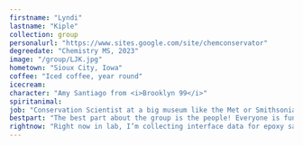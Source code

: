 ```yaml
---
firstname: "Lyndi"
lastname: "Kiple"
collection: group
personalurl: "https://www.sites.google.com/site/chemconservator"
degreedate: "Chemistry MS, 2023"
image: "/group/LJK.jpg"
hometown: "Sioux City, Iowa"
coffee: "Iced coffee, year round"
icecream:
character: "Amy Santiago from <i>Brooklyn 99</i>"
spiritanimal:
job: "Conservation Scientist at a big museum like the Met or Smithsonian"
bestpart: "The best part about the group is the people! Everyone is fun to work with and brings their own strengths to the table. There’s never a dull moment with this group."
rightnow: "Right now in lab, I’m collecting interface data for epoxy samples and helping with data processing for those. I’m also making paint samples and will soon be collecting measurements to characterize paint based on pigment concentration."
---
```

